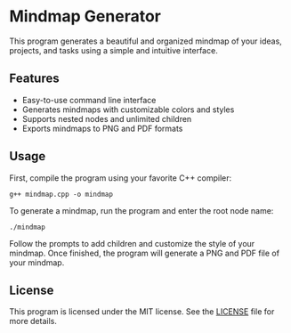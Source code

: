 <h1>Mindmap Generator</h1>
	<p>This program generates a beautiful and organized mindmap of your ideas, projects, and tasks using a simple and intuitive interface.</p>
	<h2>Features</h2>
	<ul>
		<li>Easy-to-use command line interface</li>
		<li>Generates mindmaps with customizable colors and styles</li>
		<li>Supports nested nodes and unlimited children</li>
		<li>Exports mindmaps to PNG and PDF formats</li>
	</ul>
	<h2>Usage</h2>
	<p>First, compile the program using your favorite C++ compiler:</p>
	<pre><code>g++ mindmap.cpp -o mindmap</code></pre>
	<p>To generate a mindmap, run the program and enter the root node name:</p>
	<pre><code>./mindmap</code></pre>
	<p>Follow the prompts to add children and customize the style of your mindmap. Once finished, the program will generate a PNG and PDF file of your mindmap.</p>
	<h2>License</h2>
	<p>This program is licensed under the MIT license. See the <a href="LICENSE">LICENSE</a> file for more details.</p>

